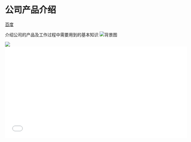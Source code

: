 # 公司产品介绍

[百度](http://www.baidu.com)<br>

介绍公司的产品及工作过程中需要用到的基本知识
![背景图](http://img.zcool.cn/community/0117e2571b8b246ac72538120dd8a4.jpg@1280w_1l_2o_100sh.jpg )

<img src="https://timgsa.baidu.com/timg?image&quality=80&size=b9999_10000&sec=1538290944&di=4e92784cc85491a31aeca072d55bba27&imgtype=jpg&er=1&src=http%3A%2F%2Fi0.hdslb.com%2Fbfs%2Farchive%2Fbf7c8feb6623075bd683ede632f0c4633e9ec940.jpg" >

<iframe height="300" width="600" src="//player.bilibili.com/player.html?aid=32142910&cid=56233865&page=1" scrolling="no" border="0" frameborder="no" framespacing="0" allowfullscreen="true"> </iframe>